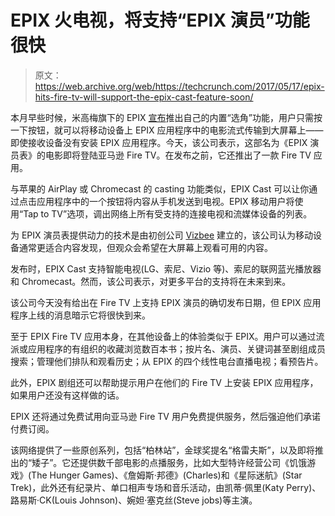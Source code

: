 # EPIX 火电视，将支持“EPIX 演员”功能很快

> 原文：<https://web.archive.org/web/https://techcrunch.com/2017/05/17/epix-hits-fire-tv-will-support-the-epix-cast-feature-soon/>

本月早些时候，米高梅旗下的 EPIX [宣布](https://web.archive.org/web/20230316055632/https://techcrunch.com/2017/05/04/epix-cast/)推出自己的内置“选角”功能，用户只需按一下按钮，就可以将移动设备上 EPIX 应用程序中的电影流式传输到大屏幕上——即使接收设备没有安装 EPIX 应用程序。今天，该公司表示，这部名为《EPIX 演员表》的电影即将登陆亚马逊 Fire TV。在发布之前，它还推出了一款 Fire TV 应用。

与苹果的 AirPlay 或 Chromecast 的 casting 功能类似，EPIX Cast 可以让你通过点击应用程序中的一个按钮将内容从手机发送到电视。EPIX 移动用户将使用“Tap to TV”选项，调出网络上所有受支持的连接电视和流媒体设备的列表。

为 EPIX 演员表提供动力的技术是由初创公司 [Vizbee](https://web.archive.org/web/20230316055632/http://www.vizbee.tv/) 建立的，该公司认为移动设备通常更适合内容发现，但观众会希望在大屏幕上观看可用的内容。

发布时，EPIX Cast 支持智能电视(LG、索尼、Vizio 等)、索尼的联网蓝光播放器和 Chromecast。然而，该公司表示，对更多平台的支持将在未来到来。

该公司今天没有给出在 Fire TV 上支持 EPIX 演员的确切发布日期，但 EPIX 应用程序上线的消息暗示它将很快到来。

至于 EPIX Fire TV 应用本身，在其他设备上的体验类似于 EPIX。用户可以通过流派或应用程序的有组织的收藏浏览数百本书；按片名、演员、关键词甚至剧组成员搜索；管理他们排队和观看历史；从 EPIX 的四个线性电台直播电视；看预告片。

此外，EPIX 剧组还可以帮助提示用户在他们的 Fire TV 上安装 EPIX 应用程序，如果用户还没有这样做的话。

EPIX 还将通过免费试用向亚马逊 Fire TV 用户免费提供服务，然后强迫他们承诺付费订阅。

该网络提供了一些原创系列，包括“柏林站”，金球奖提名“格雷夫斯”，以及即将推出的“矮子”。它还提供数千部电影的点播服务，比如大型特许经营公司《饥饿游戏》(The Hunger Games)、《詹姆斯·邦德》(Charles)和《星际迷航》(Star Trek)，此外还有纪录片、单口相声专场和音乐活动，由凯蒂·佩里(Katy Perry)、路易斯·CK(Louis Johnson)、婉妲·塞克丝(Steve jobs)等主演。